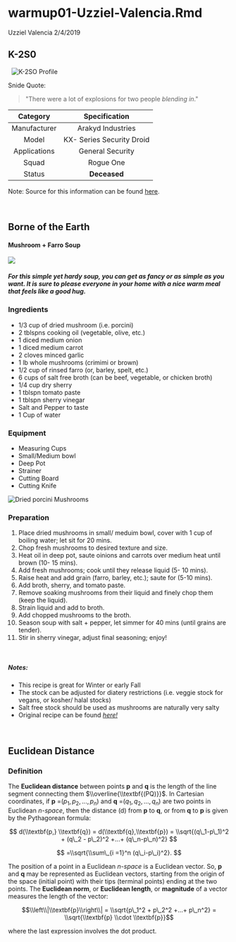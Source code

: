 warmup01-Uzziel-Valencia.Rmd
================
Uzziel Valencia
2/4/2019

K-2S0
-----

  ![K-2SO Profile](http://gservo.com/wp-content/gallery/toytography/k2so-20181209-07672.jpg)

Snide Quote:

> "There were a lot of explosions for two people *blending in*."

|   Category   |       Specification       |
|:------------:|:-------------------------:|
| Manufacturer |     Arakyd Industries     |
|     Model    | KX- Series Security Droid |
| Applications |      General Security     |
|     Squad    |         Rogue One         |
|    Status    |        **Deceased**       |

Note: Source for this information can be found [here](https://starwars.fandom.com/wiki/K-2SO).

 

Borne of the Earth
------------------

#### Mushroom + Farro Soup

![](https://smittenkitchendotcom.files.wordpress.com/2011/01/mushroom-and-farro-soup-1.jpg?w=750)

##### For this simple yet hardy soup, you can get as fancy or as simple as you want. It is sure to please everyone in your home with a nice warm meal that feels like a good hug.

### Ingredients

-   1/3 cup of dried mushroom (i.e. porcini)
-   2 tblspns cooking oil (vegetable, olive, etc.)
-   1 diced medium onion
-   1 diced medium carrot
-   2 cloves minced garlic
-   1 lb whole mushrooms (crimimi or brown)
-   1/2 cup of rinsed farro (or, barley, spelt, etc.)
-   6 cups of salt free broth (can be beef, vegetable, or chicken broth)
-   1/4 cup dry sherry
-   1 tblspn tomato paste
-   1 tblspn sherry vinegar
-   Salt and Pepper to taste
-   1 Cup of water

### Equipment

-   Measuring Cups
-   Small/Medium bowl
-   Deep Pot
-   Strainer
-   Cutting Board
-   Cutting Knife

![**Dried porcini Mushrooms**](http://farm6.static.flickr.com/5097/5404545297_c058280174.jpg)

### Preparation

1.  Place dried mushrooms in small/ meduim bowl, cover with 1 cup of boiling water; let sit for 20 mins.
2.  Chop fresh mushrooms to desired texture and size.
3.  Heat oil in deep pot, saute oinions and carrots over medium heat until brown (10- 15 mins).
4.  Add fresh mushrooms; cook until they release liquid (5- 10 mins).
5.  Raise heat and add grain (farro, barley, etc.); saute for (5-10 mins).
6.  Add broth, sherry, and tomato paste.
7.  Remove soaking mushrooms from their liquid and finely chop them (keep the liquid).
8.  Strain liquid and add to broth.
9.  Add chopped mushrooms to the broth.
10. Season soup with salt + pepper, let simmer for 40 mins (until grains are tender).
11. Stir in sherry vinegar, adjust final seasoning; enjoy!

 

##### Notes:

-   This recipe is great for Winter or early Fall
-   The stock can be adjusted for diatery restrictions (i.e. veggie stock for vegans, or kosher/ halal stocks)
-   Salt free stock should be used as mushrooms are naturally very salty
-   Original recipe can be found [*here!*](https://smittenkitchen.com/2011/01/mushroom-and-farro-soup/)

 

Euclidean Distance
------------------

### Definition

The **Euclidean distance** between points **p** and **q** is the length of the line segment connecting them $\\overline{\\textbf{(PQ)}}$.
In Cartesian coordinates, if **p** =(*p*<sub>1</sub>, *p*<sub>2</sub>, ..., *p*<sub>*n*</sub>) and **q** =(*q*<sub>1</sub>, *q*<sub>2</sub>, ..., *q*<sub>*n*</sub>) are two points in Euclidean *n-space*, then the distance (d) from **p** to **q**, or from **q** to **p** is given by the Pythagorean formula:

$$ d(\\textbf{p,} \\textbf{q}) = d(\\textbf{q},\\textbf{p}) = \\sqrt{(q\_1-p\_1)^2 + (q\_2 - p\_2)^2 +...+ (q\_n-p\_n)^2} $$

$$ =\\sqrt{\\sum\_{i =1}^n (q\_i-p\_i)^2}. $$

The position of a point in a Euclidean *n-space* is a Euclidean vector. So, **p** and **q** may be represented as Euclidean vectors, starting from the origin of the space (initial point) with their tips (terminal points) ending at the two points. The **Euclidean norm**, or **Euclidean length**, or **magnitude** of a vector measures the length of the vector:

$$\\left\\|\\textbf{p}\\right\\| = \\sqrt{p\_1^2 + p\_2^2 +...+ p\_n^2} = \\sqrt{\\textbf{p} \\cdot \\textbf{p}}$$

where the last expression involves the dot product.
